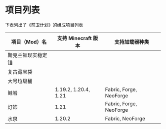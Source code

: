 # 项目列表

下表列出了《前卫计划》的组成项目列表

|     项目（Mod）名        | 支持 Minecraft 版本           |     支持加载器种类        |
|-------------------------|-----------------------------|-------------------------|
| 斯克兰顿现实稳定锚         |
| 复古藏宝袋                |
| 大号垃圾桶                | 
| 鲑岩                    | 1.19.2, 1.20.4, 1.21        | Fabric, Forge, NeoForge |
| 灯饰                    | 1.21                        | Fabric, Forge, NeoForge |
| 水泉                    | 1.20.2                      | Fabric, NeoForge        |